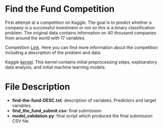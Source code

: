 # Find the Fund Competition

First attempt at a competition on Kaggle. The goal is to predict whether a company is a successful investment or not so this is a binary classification problem. The original data contains information on 40 thousand companies from around the world with 17 variables. 

Competition [Link](https://www.kaggle.com/c/find-the-fund). Here you can find more information about the competition including a description of the problem and data.

Kaggle [kernel](https://www.kaggle.com/sergatron/find-the-fund). This kernel contains initial preprocessing steps, exploaratory data analysis, and initial machine learning models.


# File Description
 - **find-the-fund-DESC.txt**: description of variables. Predictors and target variables.
 - **find_the_fund_submit.csv**: final submission 
 - **model_validation.py**: final script which produced the final submission CSV file.
